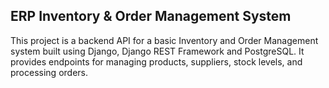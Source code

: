 ## ERP Inventory & Order Management System

This project is a backend API for a basic Inventory and Order Management system built using Django, Django REST Framework and PostgreSQL. It provides endpoints for managing products, suppliers, stock levels, and processing orders.
